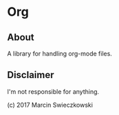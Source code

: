 # Org

## About

A library for handling org-mode files.

## Disclaimer

I'm not responsible for anything.

(c) 2017 Marcin Swieczkowski
